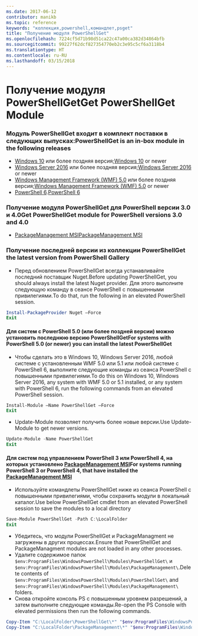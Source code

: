 ```yaml
---
ms.date: 2017-06-12
contributor: manikb
ms.topic: reference
keywords: "коллекция,powershell,командлет,psget"
title: "Получение модуля PowerShellGet"
ms.openlocfilehash: 7224cf5d71b98d51ca22c47a00ca382d34864bfb
ms.sourcegitcommit: 99227f62dcf827354770eb2c3e95c5cf6a3118b4
ms.translationtype: HT
ms.contentlocale: ru-RU
ms.lasthandoff: 03/15/2018
---
```

<a name="get-powershellget-module"></a><span data-ttu-id="f4004-103">Получение модуля PowerShellGet</span><span class="sxs-lookup"><span data-stu-id="f4004-103">Get PowerShellGet Module</span></span>
========================

### <a name="powershellget-is-an-in-box-module-in-the-following-releases"></a><span data-ttu-id="f4004-104">Модуль PowerShellGet входит в комплект поставки в следующих выпусках:</span><span class="sxs-lookup"><span data-stu-id="f4004-104">PowerShellGet is an in-box module in the following releases</span></span>
- <span data-ttu-id="f4004-105">[Windows 10](https://www.microsoft.com/windows/get-windows-10) или более поздняя версия;</span><span class="sxs-lookup"><span data-stu-id="f4004-105">[Windows 10](https://www.microsoft.com/windows/get-windows-10) or newer</span></span>
- <span data-ttu-id="f4004-106">[Windows Server 2016](https://technet.microsoft.com/windows-server-docs/get-started/windows-server-2016) или более поздняя версия;</span><span class="sxs-lookup"><span data-stu-id="f4004-106">[Windows Server 2016](https://technet.microsoft.com/windows-server-docs/get-started/windows-server-2016) or newer</span></span>
- <span data-ttu-id="f4004-107">[Windows Management Framework (WMF) 5.0](https://www.microsoft.com/download/details.aspx?id=50395) или более поздняя версия;</span><span class="sxs-lookup"><span data-stu-id="f4004-107">[Windows Management Framework (WMF) 5.0](https://www.microsoft.com/download/details.aspx?id=50395) or newer</span></span>
- <span data-ttu-id="f4004-108">[PowerShell 6](https://github.com/PowerShell/PowerShell/releases).</span><span class="sxs-lookup"><span data-stu-id="f4004-108">[PowerShell 6](https://github.com/PowerShell/PowerShell/releases)</span></span>

### <a name="get-powershellget-module-for-powershell-versions-30-and-40"></a><span data-ttu-id="f4004-109">Получение модуля PowerShellGet для PowerShell версии 3.0 и 4.0</span><span class="sxs-lookup"><span data-stu-id="f4004-109">Get PowerShellGet module for PowerShell versions 3.0 and 4.0</span></span>
- [<span data-ttu-id="f4004-110">PackageManagement MSI</span><span class="sxs-lookup"><span data-stu-id="f4004-110">PackageManagement MSI</span></span>](http://go.microsoft.com/fwlink/?LinkID=746217&clcid=0x409) 

### <a name="get-the-latest-version-from-powershell-gallery"></a><span data-ttu-id="f4004-111">Получение последней версии из коллекции PowerShell</span><span class="sxs-lookup"><span data-stu-id="f4004-111">Get the latest version from PowerShell Gallery</span></span>

- <span data-ttu-id="f4004-112">Перед обновлением PowerShellGet всегда устанавливайте последний поставщик Nuget.</span><span class="sxs-lookup"><span data-stu-id="f4004-112">Before updating PowerShellGet, you should always install the latest Nuget provider.</span></span> <span data-ttu-id="f4004-113">Для этого выполните следующую команду в сеансе PowerShell с повышенными привилегиями.</span><span class="sxs-lookup"><span data-stu-id="f4004-113">To do that, run the following in an elevated PowerShell session.</span></span>
```powershell
Install-PackageProvider Nuget –Force
Exit
```

#### <a name="for-systems-with-powershell-50-or-newer-you-can-install-the-latest-powershellget"></a><span data-ttu-id="f4004-114">Для систем с PowerShell 5.0 (или более поздней версии) можно установить последнюю версию PowerShellGet</span><span class="sxs-lookup"><span data-stu-id="f4004-114">For systems with PowerShell 5.0 (or newer) you can install the latest PowerShellGet</span></span> 
- <span data-ttu-id="f4004-115">Чтобы сделать это в Windows 10, Windows Server 2016, любой системе с установленным WMF 5.0 или 5.1 или любой системе с PowerShell 6, выполните следующие команды из сеанса PowerShell с повышенными привилегиями.</span><span class="sxs-lookup"><span data-stu-id="f4004-115">To do this on Windows 10, Windows Server 2016, any system with WMF 5.0 or 5.1 installed, or any system with PowerShell 6, run the following commands from an elevated PowerShell session.</span></span>
```powershell
Install-Module –Name PowerShellGet –Force
Exit
```

- <span data-ttu-id="f4004-116">Update-Module позволяет получить более новые версии.</span><span class="sxs-lookup"><span data-stu-id="f4004-116">Use Update-Module to get newer versions.</span></span>
```powershell
Update-Module -Name PowerShellGet
Exit
```

#### <a name="for-systems-running-powershell-3-or-powershell-4-that-have-installed-the-packagemanagement-msihttpgomicrosoftcomfwlinklinkid746217clcid0x409"></a><span data-ttu-id="f4004-117">Для систем под управлением PowerShell 3 или PowerShell 4, на которых установлено [PackageManagement MSI](http://go.microsoft.com/fwlink/?LinkID=746217&clcid=0x409)</span><span class="sxs-lookup"><span data-stu-id="f4004-117">For systems running PowerShell 3 or PowerShell 4, that have installed the [PackageManagement MSI](http://go.microsoft.com/fwlink/?LinkID=746217&clcid=0x409)</span></span>

- <span data-ttu-id="f4004-118">Используйте командлеты PowerShellGet ниже из сеанса PowerShell с повышенными привилегиями, чтобы сохранить модули в локальный каталог.</span><span class="sxs-lookup"><span data-stu-id="f4004-118">Use below PowerShellGet cmdlet from an elevated PowerShell session to save the modules to a local directory</span></span>

```powershell
Save-Module PowerShellGet -Path C:\LocalFolder
Exit
```

- <span data-ttu-id="f4004-119">Убедитесь, что модули PowerShellGet и PackageManagment не загружены в других процессах.</span><span class="sxs-lookup"><span data-stu-id="f4004-119">Ensure that PowerShellGet and PackageManagment modules are not loaded in any other processes.</span></span>
- <span data-ttu-id="f4004-120">Удалите содержимое папок `$env:ProgramFiles\WindowsPowerShell\Modules\PowerShellGet\` и `$env:ProgramFiles\WindowsPowerShell\Modules\PackageManagement\`.</span><span class="sxs-lookup"><span data-stu-id="f4004-120">Delete contents of `$env:ProgramFiles\WindowsPowerShell\Modules\PowerShellGet\` and  `$env:ProgramFiles\WindowsPowerShell\Modules\PackageManagement\` folders.</span></span>
- <span data-ttu-id="f4004-121">Снова откройте консоль PS с повышенным уровнем разрешений, а затем выполните следующие команды.</span><span class="sxs-lookup"><span data-stu-id="f4004-121">Re-open the PS Console with elevated permissions then run the following commands.</span></span>

```powershell
Copy-Item "C:\LocalFolder\PowerShellGet\*" "$env:ProgramFiles\WindowsPowerShell\Modules\PowerShellGet\" -Recurse -Force
Copy-Item "C:\LocalFolder\PackageManagement\*" "$env:ProgramFiles\WindowsPowerShell\Modules\PackageManagement\" -Recurse -Force